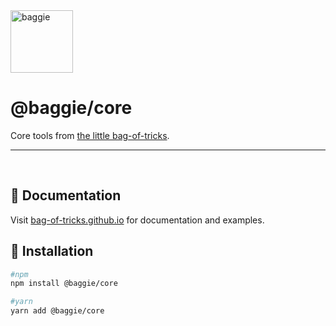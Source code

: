 <img alt="baggie" src="https://github.com/bag-of-tricks/baggie/raw/main/public/baggie-title.svg" height="100" />

<h1>@baggie/core</h1>

Core tools from [the little bag-of-tricks](https://github.com/bag-of-tricks/baggie#readme).

<hr>
<br>

## 🧾 Documentation

Visit [bag-of-tricks.github.io](https://bag-of-tricks.github.io/) for documentation and examples.

## 🚀 Installation

```bash
#npm
npm install @baggie/core

#yarn
yarn add @baggie/core
```
